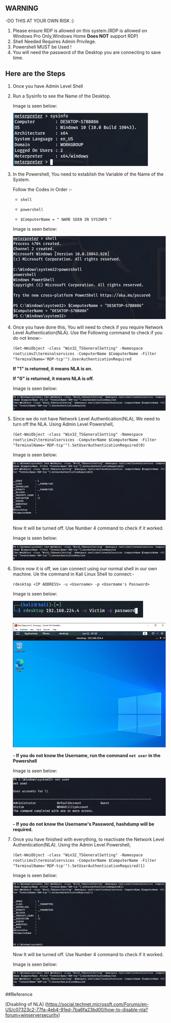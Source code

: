 ## WARNING
-DO THIS AT YOUR OWN RISK :) 

1. Please ensure RDP is allowed on this system.(RDP is allowed on Windows Pro Only,Windows Home **Does NOT** support RDP) 
2. Shell Needed Requires Admin Privilege.
3. Powershell MUST be Used !
4. You will need the password of the Desktop you are connecting to save time.
 
## Here are the Steps 

1. Once you have Admin Level Shell

2. Run a Sysinfo to see the Name of the Desktop.

      Image is seen below:

      ![alt text](resources/rpc_images/sysinfo.PNG)

3. In the Powershell, 
  You need to establish the Variable of the Name of the System.
   
   Follow the Codes in Order :-
    
   - `shell`
    
   - `powershell`
    
   - `$ComputerName = " NAME SEEN IN SYSINFO "`
  
    Image is seen below:

    ![alt text](resources/rpc_images/Variable.PNG)
      
4. Once you have done this, You will need to check if you require Network Level Authentication(NLA).
    Use the Following command to check if you do not know:-
    
    `(Get-WmiObject -class "Win32_TSGeneralSetting" -Namespace root\cimv2\terminalservices -ComputerName $ComputerName -Filter "TerminalName='RDP-tcp'").UserAuthenticationRequired`
    
    
    **If "1" is returned, it means NLA is on.**
    
    
    **If "0" is returned, it means NLA is off.**
    
    
    Image is seen below:

    ![alt text](resources/rpc_images/CheckingNLA.PNG)
    
5. Since we do not have Network Level Authentication(NLA), We need to turn off the NLA. 
   Using Admin Level Powershell,
   
    `(Get-WmiObject -class "Win32_TSGeneralSetting" -Namespace root\cimv2\terminalservices -ComputerName $ComputerName -Filter "TerminalName='RDP-tcp'").SetUserAuthenticationRequired(0)`
  
      
      Image is seen below:

    ![alt text](resources/rpc_images/TurnOffNLA.PNG)
  
    Now It will be turned off.
    Use Number 4 command to check if it worked. 
  
      Image is seen below:

      ![alt text](resources/rpc_images/TurnedOffNLA.PNG)
  
6. Since now it is off, we can connect using our normal shell in our own machine.
    Ue the command in Kali Linux Shell to connect:-
  
    `rdesktop <IP ADDRESS> -u <Username> -p <Usermame's Password>`
    
    Image is seen below:

    ![alt text](resources/rpc_images/rdesktop.PNG)

    ![alt text](resources/rpc_images/connectedRPC.PNG)
    
    **- If you do not know the Username, run the command `net user` in the Powershell**
    
     Image is seen below:

     ![alt text](resources/rpc_images/net_user.PNG)
    
    **- If you do not know the Username's Password, hashdump will be required.**
    
    
7. Once you have finished with everything, to reactivate the Network Level Authentication(NLA).
    Using the Admin Level Powershell,
    
     `(Get-WmiObject -class "Win32_TSGeneralSetting" -Namespace root\cimv2\terminalservices -ComputerName $ComputerName -Filter "TerminalName='RDP-tcp'").SetUserAuthenticationRequired(1)`

    Image is seen below:

    ![alt text](resources/rpc_images/TurnOnNLA.PNG)

    Now It will be turned off.
    Use Number 4 command to check if it worked.
   
    Image is seen below:

    ![alt text](resources/rpc_images/TurnedOnNLA.PNG)

 ##Reference
 
 [Disabling of NLA] (https://social.technet.microsoft.com/Forums/en-US/c07323c2-77fa-4eb4-91ed-7ba6fa23bd00/how-to-disable-nla?forum=winserversecurity)
 
